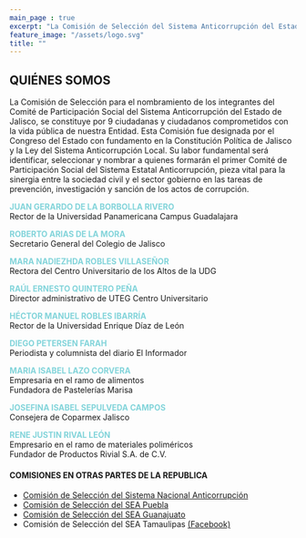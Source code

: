 ```yaml
---
main_page : true
excerpt: "La Comisión de Selección del Sistema Anticorrupción del Estado de Jalisco es..."
feature_image: "/assets/logo.svg"
title: ""
---
```


## QUIÉNES SOMOS  

La Comisión de Selección para el nombramiento de los integrantes del Comité de Participación Social del Sistema Anticorrupción del Estado de Jalisco, se constituye por 9 ciudadanas y ciudadanos comprometidos con la vida pública de nuestra Entidad. Esta Comisión fue designada por el Congreso del Estado con fundamento en la Constitución Política de Jalisco y la Ley del Sistema Anticorrupción Local. Su labor fundamental será identificar, seleccionar y nombrar a quienes formarán el primer Comité de Participación Social del Sistema Estatal Anticorrupción, pieza vital para la sinergia entre la sociedad civil y el sector gobierno en las tareas de prevención, investigación y sanción de los actos de corrupción.  



<b style="color: #82D4DA">JUAN GERARDO DE LA BORBOLLA RIVERO</b>  
Rector de la Universidad Panamericana Campus Guadalajara  

<b style="color: #82D4DA">ROBERTO ARIAS DE LA MORA</b>  
Secretario General del Colegio de Jalisco  

<b style="color: #82D4DA">MARA NADIEZHDA ROBLES VILLASEÑOR</b>  
Rectora del Centro Universitario de los Altos de la UDG  

<b style="color: #82D4DA">RAÚL ERNESTO QUINTERO PEÑA</b>  
Director administrativo de UTEG Centro Universitario  

<b style="color: #82D4DA">HÉCTOR MANUEL ROBLES IBARRÍA</b>  
Rector de la Universidad Enrique Díaz de León

<b style="color: #82D4DA">DIEGO PETERSEN FARAH</b>  
Periodista y columnista del diario El Informador  

<b style="color: #82D4DA">MARIA ISABEL LAZO CORVERA</b>  
Empresaria en el ramo de alimentos   
Fundadora de Pastelerías Marisa  

<b style="color: #82D4DA">JOSEFINA ISABEL SEPULVEDA CAMPOS</b>  
Consejera de Coparmex Jalisco  

<b style="color: #82D4DA">RENE JUSTIN RIVAL LEÓN</b>  
Empresario en el ramo de materiales poliméricos  
Fundador de Productos Rivial S.A. de C.V.  

<p>
</p>
<p>
</p>

#### COMISIONES EN OTRAS PARTES DE LA REPUBLICA

- [Comisión de Selección del Sistema Nacional Anticorrupción](http://comisionsna.mx/)
- [Comisión de Selección del SEA Puebla](http://comisionseapuebla.org/)
- [Comisión de Selección del SEA Guanajuato](http://comisiondeselecciongto.org/)
- Comisión de Selección del SEA Tamaulipas [(Facebook)](https://www.facebook.com/csseatamaulipas)



          

